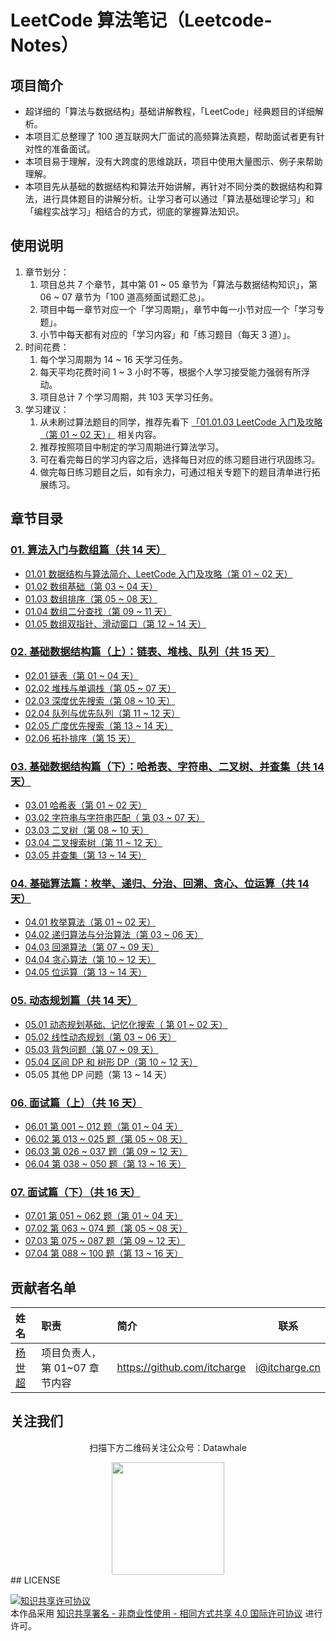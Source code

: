 # LeetCode 算法笔记（Leetcode-Notes）

## 项目简介

- 超详细的「算法与数据结构」基础讲解教程，「LeetCode」经典题目的详细解析。
- 本项目汇总整理了 100 道互联网大厂面试的高频算法真题，帮助面试者更有针对性的准备面试。
- 本项目易于理解，没有大跨度的思维跳跃，项目中使用大量图示、例子来帮助理解。
- 本项目先从基础的数据结构和算法开始讲解，再针对不同分类的数据结构和算法，进行具体题目的讲解分析。让学习者可以通过「算法基础理论学习」和「编程实战学习」相结合的方式，彻底的掌握算法知识。

## 使用说明

1. 章节划分：
   1. 项目总共 7 个章节，其中第 01 ~ 05 章节为「算法与数据结构知识」，第 06 ~ 07 章节为「100 道高频面试题汇总」。
   2. 项目中每一章节对应一个「学习周期」，章节中每一小节对应一个「学习专题」。
   3. 小节中每天都有对应的「学习内容」和「练习题目（每天 3 道）」。
2. 时间花费：
   1. 每个学习周期为 14 ~ 16 天学习任务。
   2. 每天平均花费时间 1 ~ 3 小时不等，根据个人学习接受能力强弱有所浮动。
   3. 项目总计 7 个学习周期，共 103 天学习任务。
3. 学习建议：
   1. 从未刷过算法题目的同学，推荐先看下 [「01.01.03 LeetCode 入门及攻略（第 01 ~ 02 天）」](https://github.com/Jia-Baos/leetcode-notes/blob/master/docs/ch01/01.01/01.01.03%20LeetCode-Guide.md) 相关内容。
   2. 推荐按照项目中制定的学习周期进行算法学习。
   3. 可在看完每日的学习内容之后，选择每日对应的练习题目进行巩固练习。
   4. 做完每日练习题目之后，如有余力，可通过相关专题下的题目清单进行拓展练习。

## 章节目录

### [01. 算法入门与数组篇（共 14 天）](https://github.com/Jia-Baos/leetcode-notes/blob/master/docs/ch01/index.md)

- [01.01 数据结构与算法简介、LeetCode 入门及攻略（第 01 ~ 02 天）](https://github.com/Jia-Baos/leetcode-notes/blob/master/docs/ch01/01.01/index.md)
- [01.02 数组基础（第 03 ~ 04 天）](https://github.com/Jia-Baos/leetcode-notes/blob/master/docs/ch01/01.02/index.md)
- [01.03 数组排序（第 05 ~ 08 天）](https://github.com/Jia-Baos/leetcode-notes/blob/master/docs/ch01/01.03/index.md)
- [01.04 数组二分查找（第 09 ~ 11 天）](https://github.com/Jia-Baos/leetcode-notes/blob/master/docs/ch01/01.04/index.md)
- [01.05 数组双指针、滑动窗口（第 12 ~ 14 天）](https://github.com/Jia-Baos/leetcode-notes/blob/master/docs/ch01/01.05/index.md)

### [02. 基础数据结构篇（上）：链表、堆栈、队列（共 15 天）](https://github.com/Jia-Baos/leetcode-notes/blob/master/docs/ch02/index.md)

- [02.01 链表（第 01 ~ 04 天）](https://github.com/Jia-Baos/leetcode-notes/blob/master/docs/ch02/02.01/index.md)
- [02.02 堆栈与单调栈（第 05 ~ 07 天）](https://github.com/Jia-Baos/leetcode-notes/blob/master/docs/ch02/02.02/index.md)
- [02.03 深度优先搜索（第 08 ~ 10 天）](https://github.com/Jia-Baos/leetcode-notes/blob/master/docs/ch02/02.03/index.md)
- [02.04 队列与优先队列（第 11 ~ 12 天）](https://github.com/Jia-Baos/leetcode-notes/blob/master/docs/ch02/02.04/index.md)
- [02.05 广度优先搜索（第 13 ~ 14 天）](https://github.com/Jia-Baos/leetcode-notes/blob/master/docs/ch02/02.05/index.md)
- [02.06 拓扑排序（第 15 天）](https://github.com/Jia-Baos/leetcode-notes/blob/master/docs/ch02/02.06/index.md)

### [03. 基础数据结构篇（下）：哈希表、字符串、二叉树、并查集（共 14 天）](https://github.com/Jia-Baos/leetcode-notes/blob/master/docs/ch03/index.md)

- [03.01 哈希表（第 01 ~ 02 天）](https://github.com/Jia-Baos/leetcode-notes/blob/master/docs/ch03/03.01/index.md)
- [03.02 字符串与字符串匹配（ 第 03 ~ 07 天）](https://github.com/Jia-Baos/leetcode-notes/blob/master/docs/ch03/03.02/index.md)
- [03.03 二叉树（第 08 ~ 10 天）](https://github.com/Jia-Baos/leetcode-notes/blob/master/docs/ch03/03.03/index.md)
- [03.04 二叉搜索树（第 11 ~ 12 天）](https://github.com/Jia-Baos/leetcode-notes/blob/master/docs/ch03/03.04/index.md)
- [03.05 并查集（第 13 ~ 14 天）](https://github.com/Jia-Baos/leetcode-notes/blob/master/docs/ch03/03.05/index.md)

### [04. 基础算法篇：枚举、递归、分治、回溯、贪心、位运算（共 14 天）](https://github.com/Jia-Baos/leetcode-notes/blob/master/docs/ch04/index.md)

- [04.01 枚举算法（第 01 ~ 02 天）](https://github.com/Jia-Baos/leetcode-notes/blob/master/docs/ch04/04.01/index.md)
- [04.02 递归算法与分治算法（第 03 ~ 06 天）](https://github.com/Jia-Baos/leetcode-notes/blob/master/docs/ch04/04.02/index.md)
- [04.03 回溯算法（第 07 ~ 09 天）](https://github.com/Jia-Baos/leetcode-notes/blob/master/docs/ch04/04.03/index.md)
- [04.04 贪心算法（第 10 ~ 12 天）](https://github.com/Jia-Baos/leetcode-notes/blob/master/docs/ch04/04.04/index.md)
- [04.05 位运算（第 13 ~ 14 天）](https://github.com/Jia-Baos/leetcode-notes/blob/master/docs/ch04/04.05/index.md)

### [05. 动态规划篇（共 14 天）](https://github.com/Jia-Baos/leetcode-notes/blob/master/docs/ch05/index.md)

- [05.01 动态规划基础、记忆化搜索（ 第 01 ~ 02 天）](https://github.com/Jia-Baos/leetcode-notes/blob/master/docs/ch05/05.01/index.md)
- [05.02 线性动态规划（第 03 ~ 06 天）](https://github.com/Jia-Baos/leetcode-notes/blob/master/docs/ch05/05.02/index.md)
- [05.03 背包问题（第 07 ~ 09 天）](https://github.com/Jia-Baos/leetcode-notes/blob/master/docs/ch05/05.03/index.md)
- [05.04 区间 DP 和 树形 DP（第 10 ~ 12 天）](https://github.com/Jia-Baos/leetcode-notes/blob/master/docs/ch05/05.04/index.md)
- 05.05 其他 DP 问题（第 13 ~ 14 天）

### [06. 面试篇（上）（共 16 天）](https://github.com/Jia-Baos/leetcode-notes/blob/master/docs/ch06/index.md)

- [06.01 第 001 ~ 012 题（第 01 ~ 04 天）](https://github.com/Jia-Baos/leetcode-notes/blob/master/docs/ch06/06.01/index.md)
- [06.02 第 013 ~ 025 题（第 05 ~ 08 天）](https://github.com/Jia-Baos/leetcode-notes/blob/master/docs/ch06/06.02/index.md)
- [06.03 第 026 ~ 037 题（第 09 ~ 12 天）](https://github.com/Jia-Baos/leetcode-notes/blob/master/docs/ch06/06.03/index.md)
- [06.04 第 038 ~ 050 题（第 13 ~ 16 天）](https://github.com/Jia-Baos/leetcode-notes/blob/master/docs/ch06/06.04/index.md)

### [07. 面试篇（下）（共 16 天）](https://github.com/Jia-Baos/leetcode-notes/blob/master/docs/ch07/index.md)

- [07.01 第 051 ~ 062 题（第 01 ~ 04 天）](https://github.com/Jia-Baos/leetcode-notes/blob/master/docs/ch07/07.01/index.md)
- [07.02 第 063 ~ 074 题（第 05 ~ 08 天）](https://github.com/Jia-Baos/leetcode-notes/blob/master/docs/ch07/07.02/index.md)
- [07.03 第 075 ~ 087 题（第 09 ~ 12 天）](https://github.com/Jia-Baos/leetcode-notes/blob/master/docs/ch07/07.03/index.md)
- [07.04 第 088 ~ 100 题（第 13 ~ 16 天）](https://github.com/Jia-Baos/leetcode-notes/blob/master/docs/ch07/07.04/index.md)

## 贡献者名单

| 姓名                                  | 职责                          | 简介                        | 联系          |
| :------------------------------------ | :---------------------------- | :-------------------------- | ------------- |
| [杨世超](https://github.com/itcharge) | 项目负责人，第 01~07 章节内容 | https://github.com/itcharge | i@itcharge.cn |

## 关注我们

<div align=center>
<p>扫描下方二维码关注公众号：Datawhale</p>
<img src="https://raw.githubusercontent.com/Jia-Baos/pumpkin-book/master/res/qrcode.jpeg" width = "180" height = "180">
</div>
## LICENSE

<a rel="license" href="http://creativecommons.org/licenses/by-nc-sa/4.0/"><img alt="知识共享许可协议" style="border-width:0" src="https://img.shields.io/badge/license-CC%20BY--NC--SA%204.0-lightgrey" /></a><br/>本作品采用 <a rel="license" href="http://creativecommons.org/licenses/by-nc-sa/4.0/">知识共享署名 - 非商业性使用 - 相同方式共享 4.0 国际许可协议</a> 进行许可。
